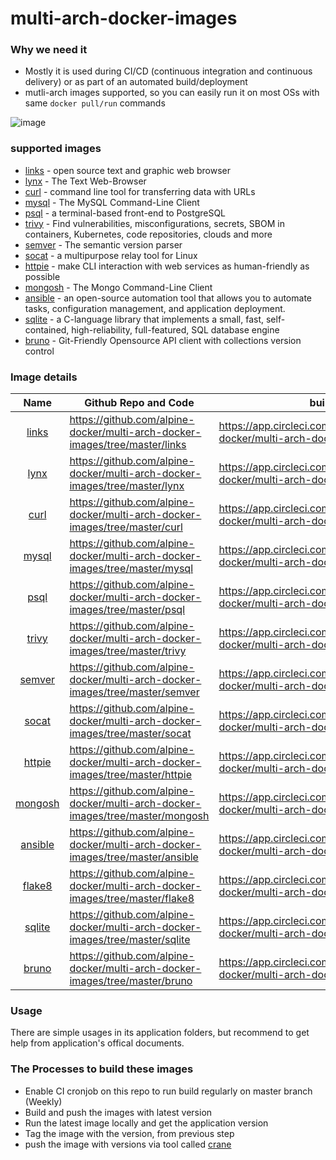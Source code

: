 # multi-arch-docker-images

### Why we need it

* Mostly it is used during CI/CD (continuous integration and continuous delivery) or as part of an automated build/deployment
* mutli-arch images supported, so you can easily run it on most OSs with same `docker pull/run` commands

![image](https://github.com/alpine-docker/multi-arch-docker-images/assets/8954908/18574160-0e30-4570-8fec-3dca2703f582)


### supported images

* [links](http://links.twibright.com/user_en.html) - open source text and graphic web browser
* [lynx](https://lynx.invisible-island.net/) - The Text Web-Browser
* [curl](https://curl.se/) - command line tool for transferring data with URLs
* [mysql](https://dev.mysql.com/doc/refman/8.0/en/mysql.html) - The MySQL Command-Line Client
* [psql](https://www.postgresguide.com/utilities/psql/) - a terminal-based front-end to PostgreSQL
* [trivy](https://github.com/aquasecurity/trivy) - Find vulnerabilities, misconfigurations, secrets, SBOM in containers, Kubernetes, code repositories, clouds and more
* [semver](https://semver.org/) - The semantic version parser
* [socat](https://linux.die.net/man/1/socat) - a multipurpose relay tool for Linux
* [httpie](https://httpie.io/) - make CLI interaction with web services as human-friendly as possible
* [mongosh](https://www.mongodb.com/) - The Mongo Command-Line Client
* [ansible](https://www.ansible.com/) - an open-source automation tool that allows you to automate tasks, configuration management, and application deployment.
* [sqlite](https://sqlite.org/) - a C-language library that implements a small, fast, self-contained, high-reliability, full-featured, SQL database engine
* [bruno](https://www.usebruno.com/) - Git-Friendly Opensource API client with collections version control

### Image details

|                                                                                  Name                                                                                 | Github Repo and Code                                                | build logs                                                              | Docker image tags                                           | Multi-Arch                                                                     |
|:---------------------------------------------------------------------------------------------------------------------------------------------------------------------:|---------------------------------------------------------------------|-------------------------------------------------------------------------|-------------------------------------------------------------|--------------------------------------------------------------------------------|
| [links](http://links.twibright.com/user_en.html)                                                                           | https://github.com/alpine-docker/multi-arch-docker-images/tree/master/links  | https://app.circleci.com/pipelines/github/alpine-docker/multi-arch-docker-images | https://hub.docker.com/repository/docker/alpine/links/tags  | linux/arm/v7,linux/arm64/v8,linux/arm/v6,linux/amd64,linux/ppc64le,linux/s390x |
| [lynx](https://lynx.invisible-island.net/)                                                                                                     | https://github.com/alpine-docker/multi-arch-docker-images/tree/master/lynx   | https://app.circleci.com/pipelines/github/alpine-docker/multi-arch-docker-images | https://hub.docker.com/repository/docker/alpine/lynx/tags   | linux/arm/v7,linux/arm64/v8,linux/arm/v6,linux/amd64,linux/ppc64le,linux/s390x |
| [curl](https://curl.se/)                                                                                          | https://github.com/alpine-docker/multi-arch-docker-images/tree/master/curl   | https://app.circleci.com/pipelines/github/alpine-docker/multi-arch-docker-images | https://hub.docker.com/repository/docker/alpine/curl/tags   | linux/arm/v7,linux/arm64/v8,linux/arm/v6,linux/amd64,linux/ppc64le,linux/s390x |
| [mysql](https://dev.mysql.com/doc/refman/8.0/en/mysql.html)                                                                           | https://github.com/alpine-docker/multi-arch-docker-images/tree/master/mysql  | https://app.circleci.com/pipelines/github/alpine-docker/multi-arch-docker-images | https://hub.docker.com/repository/docker/alpine/mysql/tags  | linux/arm/v7,linux/arm64/v8,linux/arm/v6,linux/amd64,linux/ppc64le,linux/s390x |
| [psql](https://www.postgresguide.com/utilities/psql/)                                                                      | https://github.com/alpine-docker/multi-arch-docker-images/tree/master/psql   | https://app.circleci.com/pipelines/github/alpine-docker/multi-arch-docker-images | https://hub.docker.com/repository/docker/alpine/psql/tags   | linux/arm/v7,linux/arm64/v8,linux/arm/v6,linux/amd64,linux/ppc64le,linux/s390x |
| [trivy](https://github.com/aquasecurity/trivy) | https://github.com/alpine-docker/multi-arch-docker-images/tree/master/trivy  | https://app.circleci.com/pipelines/github/alpine-docker/multi-arch-docker-images | https://hub.docker.com/repository/docker/alpine/trivy/tags  | linux/386,linux/amd64,linux/arm64,linux/ppc64le,linux/s390x                    |
| [semver](https://semver.org/)                                                                                                          | https://github.com/alpine-docker/multi-arch-docker-images/tree/master/semver | https://app.circleci.com/pipelines/github/alpine-docker/multi-arch-docker-images | https://hub.docker.com/repository/docker/alpine/semver/tags | linux/arm/v7,linux/arm64/v8,linux/arm/v6,linux/amd64,linux/ppc64le,linux/s390x |
| [socat](https://linux.die.net/man/1/socat)                                                                                                          | https://github.com/alpine-docker/multi-arch-docker-images/tree/master/socat | https://app.circleci.com/pipelines/github/alpine-docker/multi-arch-docker-images | https://hub.docker.com/repository/docker/alpine/socat/tags | linux/arm/v7,linux/arm64/v8,linux/arm/v6,linux/amd64,linux/ppc64le,linux/s390x |
| [httpie](https://httpie.io/)                                                                                                          | https://github.com/alpine-docker/multi-arch-docker-images/tree/master/httpie | https://app.circleci.com/pipelines/github/alpine-docker/multi-arch-docker-images | https://hub.docker.com/repository/docker/alpine/httpie/tags | linux/arm/v7,linux/arm64/v8,linux/arm/v6,linux/amd64,linux/ppc64le,linux/s390x |
| [mongosh](https://www.mongodb.com/)                                                                                                    | https://github.com/alpine-docker/multi-arch-docker-images/tree/master/mongosh| https://app.circleci.com/pipelines/github/alpine-docker/multi-arch-docker-images | https://hub.docker.com/repository/docker/alpine/mongosh/tags | linux/arm/v7,linux/arm64/v8,linux/amd64,linux/ppc64le |
| [ansible](https://www.ansible.com/)                                                                                                    | https://github.com/alpine-docker/multi-arch-docker-images/tree/master/ansible| https://app.circleci.com/pipelines/github/alpine-docker/multi-arch-docker-images | https://hub.docker.com/repository/docker/alpine/ansible/tags | linux/arm/v7,linux/arm64/v8,linux/arm/v6,linux/amd64,linux/ppc64le,linux/s390x |
| [flake8](https://flake8.pycqa.org/en/latest/)                                                                                                    | https://github.com/alpine-docker/multi-arch-docker-images/tree/master/flake8| https://app.circleci.com/pipelines/github/alpine-docker/multi-arch-docker-images | https://hub.docker.com/repository/docker/alpine/flake8/tags | linux/arm/v7,linux/arm64/v8,linux/arm/v6,linux/amd64,linux/ppc64le,linux/s390x |
| [sqlite](https://sqlite.org/)                                                                                                    | https://github.com/alpine-docker/multi-arch-docker-images/tree/master/sqlite| https://app.circleci.com/pipelines/github/alpine-docker/multi-arch-docker-images | https://hub.docker.com/repository/docker/alpine/sqlite/tags | linux/arm/v7,linux/arm64/v8,linux/arm/v6,linux/amd64,linux/ppc64le,linux/s390x |
| [bruno](https://www.usebruno.com/)                                                                                                    | https://github.com/alpine-docker/multi-arch-docker-images/tree/master/bruno| https://app.circleci.com/pipelines/github/alpine-docker/multi-arch-docker-images | https://hub.docker.com/repository/docker/alpine/bruno/tags | linux/arm/v7,linux/arm64/v8,linux/arm/v6,linux/amd64,linux/ppc64le,linux/s390x |

### Usage

There are simple usages in its application folders, but recommend to get help from application's offical documents.


### The Processes to build these images

* Enable CI cronjob on this repo to run build regularly on master branch (Weekly)
* Build and push the images with latest version
* Run the latest image locally and get the application version
* Tag the image with the version, from previous step
* push the image with versions via tool called [crane](https://github.com/google/go-containerregistry/blob/main/cmd/crane/doc/crane.md)
